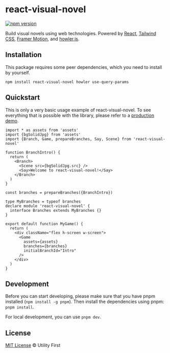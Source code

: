 # react-visual-novel

[![npm version](https://img.shields.io/npm/v/react-visual-novel.svg)](https://www.npmjs.org/package/react-visual-novel)

Build visual novels using web technologies. Powered by [React](https://reactjs.org/), [Tailwind CSS](https://tailwindcss.com/), [Framer Motion](https://www.framer.com/motion/), and [howler.js](https://github.com/goldfire/howler.js).

## Installation

This package requires some peer dependencies, which you need to install by yourself.

```shell
npm install react-visual-novel howler use-query-params
```

## Quickstart

This is only a very basic usage example of react-visual-novel. To see everything that is possible with the library, please refer to a [production demo](https://github.com/yenbekbay/archcode-heritage-novel).

```typescriptreact
import * as assets from 'assets'
import {bgSolidJpg} from 'assets'
import {Branch, Game, prepareBranches, Say, Scene} from 'react-visual-novel'

function BranchIntro() {
  return (
    <Branch>
      <Scene src={bgSolidJpg.src} />
      <Say>Welcome to react-visual-novel!</Say>
    </Branch>
  )
}

const branches = prepareBranches({BranchIntro})

type MyBranches = typeof branches
declare module 'react-visual-novel' {
  interface Branches extends MyBranches {}
}

export default function MyGame() {
  return (
    <div className="flex h-screen w-screen">
      <Game
        assets={assets}
        branches={branches}
        initialBranchId="Intro"
      />
    </div>
  )
}
```

## Development

Before you can start developing, please make sure that you have pnpm installed (`npm install -g pnpm`). Then install the dependencies using pnpm: `pnpm install`.

For local development, you can use `pnpm dev`.

## License

[MIT License](./LICENSE) © Utility First
